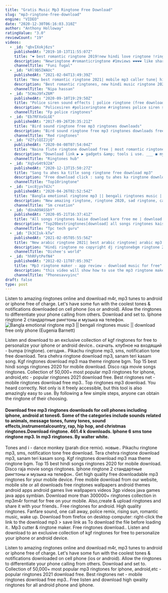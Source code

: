 ```yaml
---
title: "Gratis Music Mp3 Ringtone Free Download"
slug: "mp3-ringtone-free-download"
engine: "VIDEO"
date: "2020-12-30T06:16:03.310Z"
author: "Anthony Holloway"
ratingValue: "3.0"
reviewCount: "19"
videos:
  - _id: "qbvIXokj6zs"
    publishedAt: "2019-10-13T11:55:07Z"
    title: "❤️ best romantic ringtone 2019!new hindi love ringtone !ringtone mp3 music ringtone 2019"
    description: "Newringtone #romanticringtone #1mviews ❤❤❤❤ like share &amp; subscribe instagram @mr_vedansh_ tag"
    channelTitle: "Funi fugal"
  - _id: "kRl9B5IWAUc"
    publishedAt: "2021-02-04T13:49:39Z"
    title: "New best romantic ringtone 2021| mobile mp3 caller tune| hindi love sad ringtone 2021"
    description: "Best romantic ringtones, new hindi music ringtone 2020#hindi#ringtone | love ringtone | mp3 mobile romanticringtone | new hindi sad music ringtone"
    channelTitle: "Nipa hassan"
  - _id: "5CHoJ9fxZ6M"
    publishedAt: "2020-09-10T19:29:50Z"
    title: "Police siren sound effects | police ringtone (free download mp3)"
    description: "Policesiren #policeringtone #ringtones police siren sound effects for mobile phones samsung, apple, iphone, android. Police ringtone free mp3 download."
    channelTitle: "Fp police ringtones"
  - _id: "Eb7RFXxGLGE"
    publishedAt: "2017-09-26T20:35:21Z"
    title: "Bird sound ringtone free mp3 ringtones downloads"
    description: "Bird sound ringtone free mp3 ringtones downloads free ringtones download to cell phone for free."
    channelTitle: "Red ringtones"
  - _id: "VZfylQIZJjQ"
    publishedAt: "2020-04-08T07:54:04Z"
    title: "Naina flute ringtone download free | most romantic ringtone mp3 | instrumental ringtone mp3"
    description: "Download link ▶️ ▶️ gadgets &amp; tools i use. ___ ◼️ my"
    channelTitle: "Ringtones hub"
  - _id: "Xq5vG4t9J2A"
    publishedAt: "2020-12-13T15:50:27Z"
    title: "Sang tu ahes ka title song ringtone free download mp3"
    description: "Free download click : sang tu ahes ka ringtone download original song, full song mp3, sang tu ahes ka marathi serial song ringtone"
    channelTitle: "Top10ringtone"
  - _id: "ixc8jyv7dJc"
    publishedAt: "2020-04-26T02:52:54Z"
    title: "Bangla emotional ringtone mp3 || bengali ringtones music || download free only phone"
    description: "New amazing ringtone, ringtone 2020, sad ringtone, ca tone, ashqui 2 ringtone, lag gaya ishq tera, lag gaya ishq tera ringtone, instrumental ringtone, sad"
    channelTitle: "Sm creation"
  - _id: "dUnAO9ASSbY"
    publishedAt: "2020-05-21T16:37:41Z"
    title: "All songs ringtones kaise download kare free me | download high volume ringtone | mobile ringtones"
    description: "Top20bestringtones[download] all songs ringtones kaise download kare free free me, best wallpaper &amp; ringtone apps 2018 - बहुत ही कमाल के apps"
    channelTitle: "Tpc tech guru"
  - _id: "Ik3CIsk-kTw"
    publishedAt: "2021-02-05T05:55:56Z"
    title: "New arabic ringtone 2021| best arabic ringtone| arabic mp3 ringtone romantic ringtone| love ringtone"
    description: "Hindi ringtone no copyright dj ringtonebgm ringtone 2021 new ringtone2021,hindi ringtone,valentine ringtone,new viral ringtone,latest ringtone2021,"
    channelTitle: "Oishee's world"
  - _id: "hhRFytPefN4"
    publishedAt: "2012-02-11T07:05:39Z"
    title: "Mp3 ringtone maker - app review - download music for free"
    description: "this video will show how to use the mp3 ringtone maker app. Download free music and crop sections of your favorite songs to use as"
    channelTitle: "Phonesavvyinc"
draft: false
type: post
---
```


Listen to amazing ringtones online and download m4r, mp3 tunes to android or iphone free of charge. Let&#39;s have some fun with the coolest tones &amp; notifications downloaded on cell phone (ios or android). Allow the ringtones to differentiate your phone calling from others. Download and set to. Iphone ringtone 2 стандартные рингтоны и музыка на телефон.
![Bangla emotional ringtone mp3 || bengali ringtones music || download free only phone (Eugenia Barnett)](https://i.ytimg.com/vi/ixc8jyv7dJc/hqdefault.jpg "Bangla emotional ringtone mp3 || bengali ringtones music || download free only phone (Lester Scott)")

Listen and download to an exclusive collection of kgf ringtones for free to personalize your iphone or android device.. скачать. клубное на входящий - bumpa (ringtone). сегодня.. Pikachu ringtone mp3, sms, notification tone free download. Tera chehra ringtone download mp3, sanam teri kasam song. Kgf ringtones download mp3 maa theme ringtone bgm. Top 15 best hindi songs ringtones 2020 for mobile download. Disco raja movie songs ringtones. Collection of 50,000+ most popular mp3 ringtones for iphone, android,etc - popular ringtones 2021 download free. Best ringtones net - mobile ringtones download free mp3.. Top ringtones mp3 download. You heard correctly. Not only is it freely accessible, but this tool is also amazingly easy to use. By following a few simple steps, anyone can obtain the ringtone of their choosing.
<!--inArticleAds-->

<!--galleryOne-->

#### Download free mp3 ringtones downloads for cell phones including iphone, android at tones6. Some of the categories include sounds related to animals, message tones, funny tones, sound effects,instrumentalcountry, rap, hip hop, and christmas ringtones.Download ringtone. 461.4 k downloads. Iphone 6 sms tone ringtone mp3. In mp3 ringtones. By walter white.
<!--inArticleAds-->

<!--galleryTwo-->

Tones and i - dance monkey (parah dice remix). новые.. Pikachu ringtone mp3, sms, notification tone free download. Tera chehra ringtone download mp3, sanam teri kasam song. Kgf ringtones download mp3 maa theme ringtone bgm. Top 15 best hindi songs ringtones 2020 for mobile download. Disco raja movie songs ringtones. Iphone ringtone 2 стандартные рингтоны и музыка на телефон.. Get high quality free downloadable mp3 ringtones for your mobile device. Free mobile download from our website, mobile site or all downloads free ringtones wallpapers android themes android apps android games live wallpapers videos 3gp videos java games java apps symbian. Download more than 300000+ ringtones collection in mp3m4r format for free on your mobile. Also,create &amp; upload ringtones and share it with your friends.. Free ringtones for android. High quality ringtones. Fanfare sound, one call away, police remix, rising sun, romantic music, wake up. Download from firefox on desktop computer: right-click the link to the download mp3 &gt; save link as To download the file before loading it.. Mp3 cutter &amp; ringtone maker. Free ringtones download.. Listen and download to an exclusive collection of kgf ringtones for free to personalize your iphone or android device.
<!--galleryThree-->

Listen to amazing ringtones online and download m4r, mp3 tunes to android or iphone free of charge. Let&#39;s have some fun with the coolest tones &amp; notifications downloaded on cell phone (ios or android). Allow the ringtones to differentiate your phone calling from others. Download and set to. Collection of 50,000+ most popular mp3 ringtones for iphone, android,etc - popular ringtones 2021 download free. Best ringtones net - mobile ringtones download free mp3.. Free listen and download high qwality ringtones for all android phone and iphone.